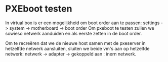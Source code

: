 # PXEboot testen


In virtual box is er een mogelijkheid om boot order aan te passen:
settings -> system -> motherboard -> boot order
Om pxeboot te testen zullen we sowieso netwerk aanduiden en als eerste zetten in de boot order.

Om te recreëren dat we de nieuwe host samen met de pxeserver in hetzelfde netwerk aansluiten, sluiten we beide vm's aan op hetzelfde netwerk:
netwerk -> adapter -> gekoppeld aan : inern netwerk.
